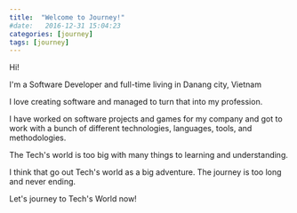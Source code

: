 ```yaml
---
title:  "Welcome to Journey!"
#date:   2016-12-31 15:04:23
categories: [journey]
tags: [journey]
---
```

Hi!

I'm a Software Developer and full-time living in Danang city, Vietnam

I love creating software and managed to turn that into my profession.

I have worked on software projects and games for my company and got to work with a bunch of different technologies, languages, tools, and methodologies.

The Tech's world is too big with many things to learning and understanding.

I think that go out Tech's world as a big adventure. The journey is too long and never ending.

Let's journey to Tech's World now!

